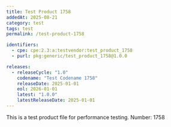 ```yaml
---
title: Test Product 1758
addedAt: 2025-08-21
category: test
tags: test
permalink: /test-product-1758

identifiers:
  - cpe: cpe:2.3:a:testvendor:test_product_1758
  - purl: pkg:generic/test_product_1758@1.0.0

releases:
  - releaseCycle: "1.0"
    codename: "Test Codename 1758"
    releaseDate: 2025-01-01
    eol: 2026-01-01
    latest: "1.0.0"
    latestReleaseDate: 2025-01-01
---
```


This is a test product file for performance testing. Number: 1758
